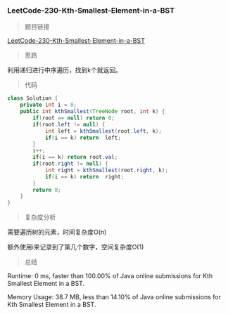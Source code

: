 ### LeetCode-230-Kth-Smallest-Element-in-a-BST

> 题目链接

[LeetCode-230-Kth-Smallest-Element-in-a-BST](https://leetcode.com/problems/kth-smallest-element-in-a-bst/)

> 思路

利用递归进行中序遍历，找到k个就返回。

> 代码

```java
class Solution {
    private int i = 0;
    public int kthSmallest(TreeNode root, int k) {
        if(root == null) return 0;
        if(root.left != null) {
            int left = kthSmallest(root.left, k);
            if(i == k) return  left;
        }
        i++;
        if(i == k) return root.val;
        if(root.right != null) {
            int right = kthSmallest(root.right, k);
            if(i == k) return  right;
        }
        return 0;
    }
}
```

> 复杂度分析

需要遍历树的元素，时间复杂度O(n)

额外使用i来记录到了第几个数字，空间复杂度O(1)

> 总结

Runtime: 0 ms, faster than 100.00% of Java online submissions for Kth Smallest Element in a BST.

Memory Usage: 38.7 MB, less than 14.10% of Java online submissions for Kth Smallest Element in a BST.
